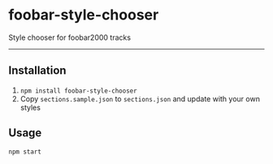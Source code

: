 # foobar-style-chooser

Style chooser for foobar2000 tracks

----

## Installation

1. `npm install foobar-style-chooser`
1. Copy `sections.sample.json` to `sections.json` and update with your own styles

## Usage

`npm start`
